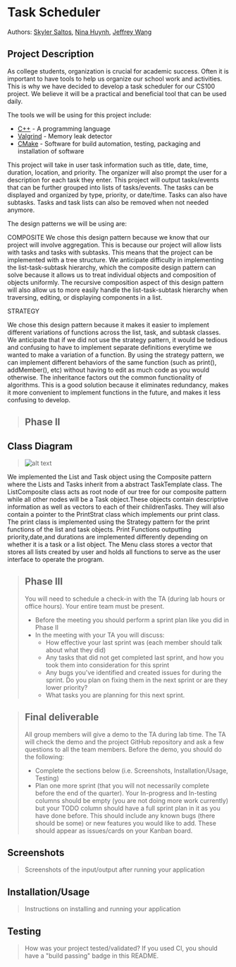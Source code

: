  # Task Scheduler
 
 Authors: [Skyler Saltos](https://github.com/skycaliah), [Nina Huynh](https://github.com/nbhuynh), [Jeffrey Wang](https://github.com/jeffwang372)
 
 
## Project Description
 As college students, organization is crucial for academic success. Often it is important to have tools to help us organize our school work and activities. This is why we have    decided to develop a task scheduler for our CS100 project. We believe it will be a practical and beneficial tool that can be used daily.
 
The tools we will be using for this project include:
* [C++](https://www.cplusplus.com/) - A programming language
* [Valgrind](https://valgrind.org/) - Memory leak detector
* [CMake](https://cmake.org/) - Software for build automation, testing, packaging and installation of software

This project will take in user task information such as title, date, time, duration, location, and priority. The organizer will also prompt the user for a description for each task they enter. This project will output tasks/events that can be further grouped into lists of tasks/events. The tasks can be displayed and organized by type, priority, or date/time. Tasks can also have subtasks. Tasks and task lists can also be removed when not needed anymore.

The design patterns we will be using are:

COMPOSITE
We chose this design pattern because we know that our project will involve aggregation. This is because our project will allow lists with tasks and tasks with subtasks. This means that the project can be implemented with a tree structure. We anticipate difficulty in implementing the list-task-subtask hierarchy, which the composite design pattern can solve because it allows us to treat individual objects and composition of objects uniformly. The recursive composition aspect of this design pattern will also allow us to more easily handle the list-task-subtask hierarchy when traversing, editing, or displaying components in a list.

STRATEGY

We chose this design pattern because it makes it easier to implement different variations of functions across the list, task, and subtask classes. We anticipate that if we did not use the strategy pattern, it would be tedious and confusing to have to implement separate definitions everytime we wanted to make a variation of a function. By using the strategy pattern, we can implement different behaviors of the same function (such as print(), addMember(), etc) without having to edit as much code as you would otherwise. The inheritance factors out the common functionality of algorithms. This is a good solution because it eliminates redundancy, makes it more convenient to implement functions in the future, and makes it less confusing to develop.

 
 > ## Phase II
## Class Diagram
 > ![alt text](https://github.com/cs100/final-project-ssalt006_jwang619_nhuyn035-nacl/blob/master/UMLFinalProject5.0.png)
 > 
 We implemented the List and Task object using the Composite pattern where the Lists and Tasks inherit from a abstract TaskTemplate class. The ListComposite class acts as root node of our tree for our composite pattern while all other nodes will be a Task object.These objects contain descriptive information as well as vectors to each of their childrenTasks. They will also contain a pointer to the PrintStrat class which implements our print class. The print class is implemented using the Strategy pattern for the print functions of the list and task objects. Print Functions outputting priority,date,and durations are implemented differently depending on whether it is a task or a list object. The Menu class stores a vector that stores all lists created by user and holds all functions to serve as the user interface to operate the program. 
 
 > ## Phase III
 > You will need to schedule a check-in with the TA (during lab hours or office hours). Your entire team must be present. 
 > * Before the meeting you should perform a sprint plan like you did in Phase II
 > * In the meeting with your TA you will discuss: 
 >   - How effective your last sprint was (each member should talk about what they did)
 >   - Any tasks that did not get completed last sprint, and how you took them into consideration for this sprint
 >   - Any bugs you've identified and created issues for during the sprint. Do you plan on fixing them in the next sprint or are they lower priority?
 >   - What tasks you are planning for this next sprint.

 > ## Final deliverable
 > All group members will give a demo to the TA during lab time. The TA will check the demo and the project GitHub repository and ask a few questions to all the team members. 
 > Before the demo, you should do the following:
 > * Complete the sections below (i.e. Screenshots, Installation/Usage, Testing)
 > * Plan one more sprint (that you will not necessarily complete before the end of the quarter). Your In-progress and In-testing columns should be empty (you are not doing more work currently) but your TODO column should have a full sprint plan in it as you have done before. This should include any known bugs (there should be some) or new features you would like to add. These should appear as issues/cards on your Kanban board. 
 
 ## Screenshots
 > Screenshots of the input/output after running your application
 ## Installation/Usage
 > Instructions on installing and running your application
 ## Testing
 > How was your project tested/validated? If you used CI, you should have a "build passing" badge in this README.
 
